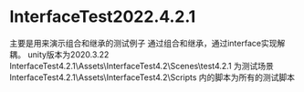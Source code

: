 # InterfaceTest2022.4.2.1
主要是用来演示组合和继承的测试例子
通过组合和继承，通过interface实现解耦。
unity版本为2020.3.22
InterfaceTest4.2.1\Assets\InterfaceTest4.2\Scenes\test4.2.1 为测试场景
InterfaceTest4.2.1\Assets\InterfaceTest4.2\Scripts 内的脚本为所有的测试脚本
